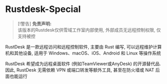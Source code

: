 # Rustdesk-Special

> [!警告]
> **免责声明:** <br>
> 该版本的Rustdesk仅供雪域工作室内部使用, 外部成员无远程控制权限, 仅支持被控

RustDesk 是一款远程访问和远程控制软件, 主要由 Rust 编写, 可以远程维护计算机和其他设备, 适用于 Windows、macOS、iOS、Android 和 Linux 等操作系统

RustDesk 希望成为远程桌面软件 (例如TeamViewer或AnyDesk) 的开源替代品.<br>
因此, RustDesk 无需依赖 VPN 或端口转发等额外工具, 甚至在防火墙或 NAT 后面也能运行
